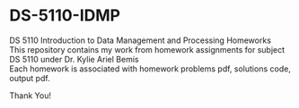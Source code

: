 # DS-5110-IDMP
DS 5110 Introduction to Data Management and Processing Homeworks<br>
This repository contains my work from homework assignments for subject DS 5110 under Dr. Kylie Ariel Bemis<br>
Each homework is associated with homework problems pdf, solutions code, output pdf.<br>

Thank You!
